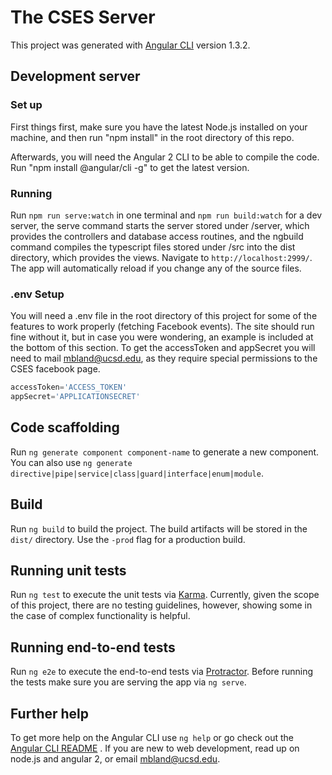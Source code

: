 # The CSES Server

This project was generated with
[Angular CLI](https://github.com/angular/angular-cli) version 1.3.2.

## Development server

### Set up

First things first, make sure you have the latest Node.js installed on your
machine, and then run "npm install" in the root directory of this repo.

Afterwards, you will need the Angular 2 CLI to be able to compile the code.
Run "npm install @angular/cli -g" to get the latest version.

### Running

Run `npm run serve:watch` in one terminal and `npm run build:watch` for a dev
server, the serve command starts the server stored under /server, which provides
the controllers and database access routines, and the ngbuild command compiles
the typescript files stored under /src into the dist directory, which provides
the views. Navigate to `http://localhost:2999/`. The app will automatically
reload if you change any of the source files.

### .env Setup
You will need a .env file in the root directory of this project for
some of the features to work properly (fetching Facebook events). The site
should run fine without it, but in case you were wondering, an example is
included at the bottom of this section. To get the accessToken and appSecret
you will need to mail mbland@ucsd.edu, as they require special permissions
 to the CSES facebook page.

```javascript
accessToken='ACCESS_TOKEN'
appSecret='APPLICATIONSECRET'
```

## Code scaffolding

Run `ng generate component component-name` to generate a new component. You can
also use `ng generate directive|pipe|service|class|guard|interface|enum|module`.

## Build

Run `ng build` to build the project. The build artifacts will be stored in the
`dist/` directory. Use the `-prod` flag for a production build.

## Running unit tests

Run `ng test` to execute the unit tests via
[Karma](https://karma-runner.github.io). Currently, given the scope of this
project, there are no testing guidelines, however, showing some in the case of
complex functionality is helpful.

## Running end-to-end tests

Run `ng e2e` to execute the end-to-end tests via
[Protractor](http://www.protractortest.org/). Before running the tests make
sure you are serving the app via `ng serve`.

## Further help

To get more help on the Angular CLI use `ng help` or go check out the
[Angular CLI README](https://github.com/angular/angular-cli/blob/master/README.md)
. If you are new to web development, read up on node.js and angular 2,
or email mbland@ucsd.edu.
